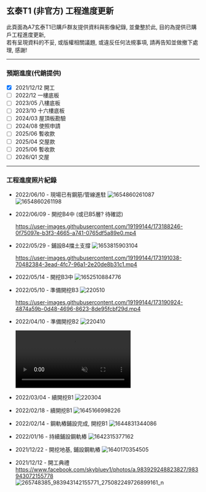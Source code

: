 ## 玄泰T1 (非官方) 工程進度更新

此頁面為A7玄泰T1已購戶群友提供資料與影像紀錄, 並彙整於此, 目的為提供已購戶工程進度更新,  
若有呈現資料的不妥, 或版權相關議題, 或違反任何法規事項, 請再告知並做撤下處理, 感謝!

---
### 預期進度(代銷提供)

- [x] 2021/12/12 開工
- [ ] 2022/12 一樓底板
- [ ] 2023/05 八樓底板
- [ ] 2023/10 十六樓底板
- [ ] 2024/03 屋頂板勘驗
- [ ] 2024/08 使照申請
- [ ] 2025/06 暫收款
- [ ] 2025/04 交屋款
- [ ] 2025/06 暫收款
- [ ] 2026/Q1 交屋

---
### 工程進度照片紀錄

- 2022/06/10 - 現場已有鋼筋/管線進駐
![1654860261087](https://user-images.githubusercontent.com/19199144/173191201-20d5b66d-a803-4f47-a2b4-e3cd69db75a9.jpg)
![1654860261198](https://user-images.githubusercontent.com/19199144/173191203-173934a3-2b78-4821-b782-4a74ef11d904.jpg)

- 2022/06/09 - 開挖B4中 (或已B5層? 待確認)

  https://user-images.githubusercontent.com/19199144/173188246-0f75097e-b3f3-4665-a741-0765df5a89e0.mp4

- 2022/05/29 - 鋪設B4擋土支撐
![1653815903104](https://user-images.githubusercontent.com/19199144/173190985-bbd26b64-2dc7-43aa-adbd-711462f4fbe0.jpg)

  https://user-images.githubusercontent.com/19199144/173191038-70482384-3ead-4fc7-96a1-2e20de8b31c1.mp4

- 2022/05/14 - 開挖B3中
![1652510884776](https://user-images.githubusercontent.com/19199144/173190949-db737122-413f-4dba-8590-f2e882929d8d.jpg)

- 2022/05/10 - 準備開挖B3
![220510](https://user-images.githubusercontent.com/19199144/173190889-7b9e8e84-efff-4101-b764-5006cb0822cb.JPG)

  https://user-images.githubusercontent.com/19199144/173190924-4874a59b-0d48-4696-8623-8de95fcbf29d.mp4

- 2022/04/10 - 準備開挖B2
![220410](https://user-images.githubusercontent.com/19199144/173190746-bb1815d3-1eef-42b2-8821-c5db6fdef15b.JPG)
  
  <video src="https://user-images.githubusercontent.com/19199144/173190787-73502158-7f70-44ed-a882-75cc20134fb0.mp4" controls="controls" muted="muted"></video>

- 2022/03/04 - 續開挖B1
![220304](https://user-images.githubusercontent.com/19199144/173190644-fbbc9eb5-a3ee-4027-9536-aaea97eda3f9.JPG)

- 2022/02/18 - 續開挖B1
![1645166998226](https://user-images.githubusercontent.com/19199144/173190541-0acf4bfe-a695-4210-84ab-3b92c2bfbae7.jpg)

- 2022/02/14 - 鋼軌樁鋪設完成, 開挖B1
![1644831344086](https://user-images.githubusercontent.com/19199144/173190405-f2f96cdf-fe14-4f9a-b866-dc2ff8946bc6.jpg)

- 2022/01/16 - 持續鋪設鋼軌樁
![1642315377162](https://user-images.githubusercontent.com/19199144/173190328-1764d0d6-8e8c-4282-bc79-368a87773e32.jpg)

- 2021/12/22 - 開挖地基, 鋪設鋼軌樁
![1640170354505](https://user-images.githubusercontent.com/19199144/173190012-481e79fe-040b-49a7-a73e-03f383464b08.jpg)

- 2021/12/12 - 開工典禮  
https://www.facebook.com/skybluev1/photos/a.983929248823827/983943072155778
![265748385_983943142155771_275082249726899161_n](https://user-images.githubusercontent.com/19199144/173189953-b5c1bb50-d52b-4b4e-89af-1e53dc0d2a16.jpg)
